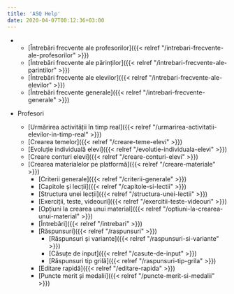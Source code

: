 ```yaml
---
title: 'ASQ Help'
date: 2020-04-07T00:12:36+03:00
---
```


- - [Întrebări frecvente ale profesorilor]({{< relref "/intrebari-frecvente-ale-profesorilor" >}})
  - [Întrebări frecvente ale părinților]({{< relref "/intrebari-frecvente-ale-parintilor" >}})
  - [Întrebări frecvente ale elevilor]({{< relref "/intrebari-frecvente-ale-elevilor" >}})
  - [Întrebări frecvente generale]({{< relref "/intrebari-frecvente-generale" >}})

- Profesori

  - [Urmărirea activității în timp real]({{< relref "/urmarirea-activitatii-elevilor-in-timp-real" >}})
  - [Crearea temelor]({{< relref "/creare-teme-elevi" >}})
  - [Evoluție individuală elevi]({{< relref "/evolutie-individuala-elevi" >}})
  - [Creare conturi elevi]({{< relref "/creare-conturi-elevi" >}})
  - [Crearea materialelor pe platformă]({{< relref "/creare-materiale" >}})
    - [Criterii generale]({{< relref "/criterii-generale" >}})
    - [Capitole și lecții]({{< relref "/capitole-si-lectii" >}})
    - [Structura unei lecții]({{< relref "/structura-unei-lectii" >}})
    - [Exerciții, teste, videouri]({{< relref "/exercitii-teste-videouri" >}})
    - [Opțiuni la crearea unui material]({{< relref "/optiuni-la-crearea-unui-material" >}})
    - [Întrebări]({{< relref "/intrebari" >}})
    - [Răspunsuri]({{< relref "/raspunsuri" >}})
      - [Răspunsuri și variante]({{< relref "/raspunsuri-si-variante" >}})
      - [Căsuțe de input]({{< relref "/casute-de-input" >}})
      - [Răspunsuri tip grilă]({{< relref "/raspunsuri-tip-grila" >}})
    - [Editare rapidă]({{< relref "/editare-rapida" >}})
    - [Puncte merit și medalii]({{< relref "/puncte-merit-si-medalii" >}})
    <!-- - [Concurs creare materiale]({{< relref "/concurs-creare-materiale" >}}) -->
